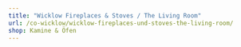 ```yaml
---
title: "Wicklow Fireplaces & Stoves / The Living Room"
url: /co-wicklow/wicklow-fireplaces-und-stoves-the-living-room/
shop: Kamine & Öfen
---
```

